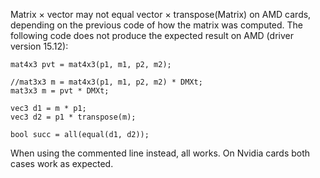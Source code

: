 
Matrix × vector may not equal vector × transpose(Matrix) on AMD cards, depending on the previous code of how the matrix was computed.
The following code does not produce the expected result on AMD (driver version 15.12):


    mat4x3 pvt = mat4x3(p1, m1, p2, m2);

    //mat3x3 m = mat4x3(p1, m1, p2, m2) * DMXt;
    mat3x3 m = pvt * DMXt;

    vec3 d1 = m * p1;
    vec3 d2 = p1 * transpose(m);
  
    bool succ = all(equal(d1, d2));
  
When using the commented line instead, all works. On Nvidia cards both cases work as expected.

